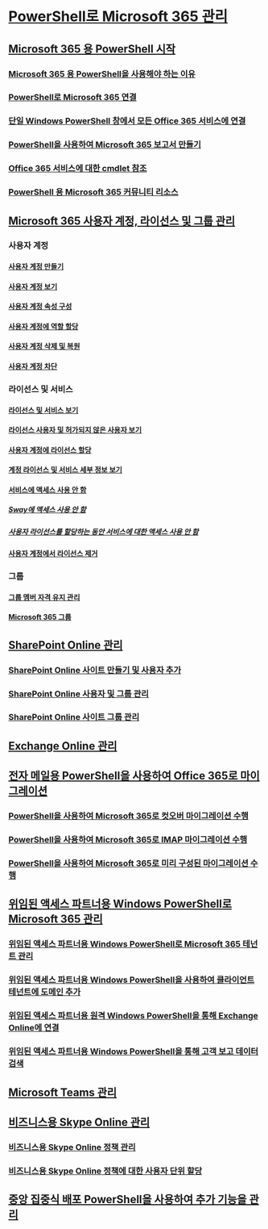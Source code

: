 
# [PowerShell로 Microsoft 365 관리](/microsoft-365/enterprise/manage-microsoft-365-with-microsoft-365-powershell)
## [Microsoft 365 용 PowerShell 시작](/microsoft-365/enterprise/getting-started-with-microsoft-365-powershell)
### [Microsoft 365 용 PowerShell을 사용해야 하는 이유](/microsoft-365/enterprise/why-you-need-to-use-microsoft-365-powershell)
### [PowerShell로 Microsoft 365 연결](/microsoft-365/enterprise/connect-to-microsoft-365-powershell)
### [단일 Windows PowerShell 창에서 모든 Office 365 서비스에 연결](/microsoft-365/enterprise/connect-to-all-microsoft-365-services-in-a-single-windows-powershell-window)
### [PowerShell을 사용하여 Microsoft 365 보고서 만들기](/microsoft-365/enterprise/use-windows-powershell-to-create-reports-in-microsoft-365)
### [Office 365 서비스에 대한 cmdlet 참조](/microsoft-365/enterprise/cmdlet-references-for-microsoft-365-services)
### [PowerShell 용 Microsoft 365 커뮤니티 리소스](/microsoft-365/enterprise/microsoft-365-powershell-community-resources)

## [Microsoft 365 사용자 계정, 라이선스 및 그룹 관리](/microsoft-365/enterprise/manage-user-accounts-and-licenses-with-microsoft-365-powershell)

### 사용자 계정
#### [사용자 계정 만들기](/microsoft-365/enterprise/create-user-accounts-with-microsoft-365-powershell)
#### [사용자 계정 보기](/microsoft-365/enterprise/view-user-accounts-with-microsoft-365-powershell)
#### [사용자 계정 속성 구성](/microsoft-365/enterprise/configure-user-account-properties-with-microsoft-365-powershell)
#### [사용자 계정에 역할 할당](/microsoft-365/enterprise/assign-roles-to-user-accounts-with-microsoft-365-powershell)
#### [사용자 계정 삭제 및 복원](/microsoft-365/enterprise/delete-and-restore-user-accounts-with-microsoft-365-powershell)
#### [사용자 계정 차단](/microsoft-365/enterprise/block-user-accounts-with-microsoft-365-powershell)

### 라이선스 및 서비스
#### [라이선스 및 서비스 보기](/microsoft-365/enterprise/view-licenses-and-services-with-microsoft-365-powershell)
#### [라이선스 사용자 및 허가되지 않은 사용자 보기](/microsoft-365/enterprise/view-licensed-and-unlicensed-users-with-microsoft-365-powershell)
#### [사용자 계정에 라이선스 할당](/microsoft-365/enterprise/assign-licenses-to-user-accounts-with-microsoft-365-powershell)
#### [계정 라이선스 및 서비스 세부 정보 보기](/microsoft-365/enterprise/view-account-license-and-service-details-with-microsoft-365-powershell)
#### [서비스에 액세스 사용 안 함](/microsoft-365/enterprise/disable-access-to-services-with-microsoft-365-powershell)
##### [Sway에 액세스 사용 안 함](/microsoft-365/enterprise/disable-access-to-sway-with-microsoft-365-powershell)
##### [사용자 라이선스를 할당하는 동안 서비스에 대한 액세스 사용 안 함](/microsoft-365/enterprise/disable-access-to-services-while-assigning-user-licenses)
#### [사용자 계정에서 라이선스 제거](/microsoft-365/enterprise/remove-licenses-from-user-accounts-with-microsoft-365-powershell)

### 그룹
#### [그룹 멤버 자격 유지 관리](/microsoft-365/enterprise/maintain-group-membership-with-microsoft-365-powershell)
#### [Microsoft 365 그룹](/microsoft-365/enterprise/manage-microsoft-365-groups-with-powershell)

## [SharePoint Online 관리](/microsoft-365/enterprise/manage-sharepoint-online-with-microsoft-365-powershell)
### [SharePoint Online 사이트 만들기 및 사용자 추가](/microsoft-365/enterprise/create-sharepoint-sites-and-add-users-with-powershell)
### [SharePoint Online 사용자 및 그룹 관리](/microsoft-365/enterprise/manage-sharepoint-users-and-groups-with-powershell)
### [SharePoint Online 사이트 그룹 관리](/microsoft-365/enterprise/manage-sharepoint-site-groups-with-powershell)
## [Exchange Online 관리](/powershell/exchange/connect-to-exchange-online-powershell)
## [전자 메일용 PowerShell을 사용하여 Office 365로 마이그레이션](/microsoft-365/enterprise/use-powershell-for-email-migration-to-microsoft-365)
### [PowerShell을 사용하여 Microsoft 365로 컷오버 마이그레이션 수행](/microsoft-365/enterprise/use-powershell-to-perform-a-cutover-migration-to-microsoft-365)
### [PowerShell을 사용하여 Microsoft 365로 IMAP 마이그레이션 수행](/microsoft-365/enterprise/use-powershell-to-perform-an-imap-migration-to-microsoft-365)
### [PowerShell을 사용하여 Microsoft 365로 미리 구성된 마이그레이션 수행](/microsoft-365/enterprise/use-powershell-to-perform-a-staged-migration-to-microsoft-365)
## [위임된 액세스 파트너용 Windows PowerShell로 Microsoft 365 관리](/microsoft-365/enterprise/manage-microsoft-365-with-windows-powershell-for-delegated-access-permissions-dap-p)
### [위임된 액세스 파트너용 Windows PowerShell로 Microsoft 365 테넌트 관리](/microsoft-365/enterprise/manage-microsoft-365-tenants-with-windows-powershell-for-delegated-access-permissio)
### [위임된 액세스 파트너용 Windows PowerShell을 사용하여 클라이언트 테넌트에 도메인 추가](/microsoft-365/enterprise/add-a-domain-to-a-client-tenancy-with-windows-powershell-for-delegated-access-pe)
### [위임된 액세스 파트너용 원격 Windows PowerShell을 통해 Exchange Online에 연결](/powershell/exchange/connect-to-exchange-online-powershell)
### [위임된 액세스 파트너용 Windows PowerShell을 통해 고객 보고 데이터 검색](/microsoft-365/enterprise/retrieve-customer-tenant-reporting-data-with-windows-powershell-for-delegated-ac)
## [Microsoft Teams 관리](/microsoftteams/teams-powershell-install)
## [비즈니스용 Skype Online 관리](/microsoft-365/enterprise/manage-skype-for-business-online-with-microsoft-365-powershell)
### [비즈니스용 Skype Online 정책 관리](/microsoft-365/enterprise/manage-skype-for-business-online-policies-with-microsoft-365-powershell)
### [비즈니스용 Skype Online 정책에 대한 사용자 단위 할당](/microsoft-365/enterprise/assign-per-user-skype-for-business-online-policies-with-microsoft-365-powershell)
## [중앙 집중식 배포 PowerShell을 사용하여 추가 기능을 관리](/microsoft-365/enterprise/use-the-centralized-deployment-powershell-cmdlets-to-manage-add-ins)